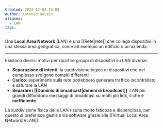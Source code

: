 ```yaml
---
Created: 2022-12-08 16:08
Author: Antonio Gelain
aliases:
  - LAN
tags:
---
```


Una **Local Area Network** (LAN) è una [[Rete|rete]] che collega dispositivi in una stessa area geografica, come ad esempio un edificio o un'azienda.

---

Esistono diversi motivi per ripartire gruppi di dispositivi su LAN diverse:
- **Separazione di intenti**: la suddivisione logica di dispositivi che nel complesso svolgono compiti differenti
- **Carico**: esperimenti sulla rete potrebbero generare traffico incontrollato e saturare la LAN
- **Separare i [[Dominio di broadcast|domini di broadcast]]**: LAN più grandi diffondono messaggi di broadcast su molti più link, il che è **inefficiente**

La suddivisione fisica delle LAN risulta molto faticosa e dispendiosa, per questo si preferisce gestirla via software grazie alle [[Virtual Local Area Network|VLAN]]
